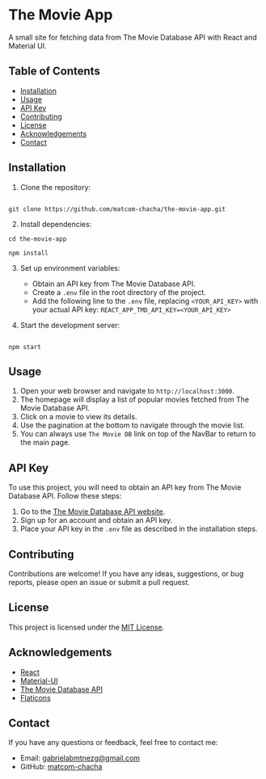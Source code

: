 # The Movie App

A small site for fetching data from The Movie Database API with React and Material UI.

## Table of Contents

- [Installation](#installation)
- [Usage](#usage)
- [API Key](#api-key)
- [Contributing](#contributing)
- [License](#license)
- [Acknowledgements](#acknowledgements)
- [Contact](#contact)

## Installation

1. Clone the repository:

```shell

git clone https://github.com/matcom-chacha/the-movie-app.git

```

2. Install dependencies:

```shell
cd the-movie-app

npm install

```

3. Set up environment variables:

   - Obtain an API key from The Movie Database API.
   - Create a `.env` file in the root directory of the project.
   - Add the following line to the `.env` file, replacing `<YOUR_API_KEY>` with your actual API key:
     `REACT_APP_TMD_API_KEY=<YOUR_API_KEY>`

4. Start the development server:

```shell

npm start

```

## Usage

1. Open your web browser and navigate to `http://localhost:3000`.
2. The homepage will display a list of popular movies fetched from The Movie Database API.
3. Click on a movie to view its details.
4. Use the pagination at the bottom to navigate through the movie list.
5. You can always use `The Movie DB` link on top of the NavBar to return to the main page.

## API Key

To use this project, you will need to obtain an API key from The Movie Database API. Follow these steps:

1. Go to the [The Movie Database API website](https://www.themoviedb.org/documentation/api).
2. Sign up for an account and obtain an API key.
3. Place your API key in the `.env` file as described in the installation steps.

## Contributing

Contributions are welcome! If you have any ideas, suggestions, or bug reports, please open an issue or submit a pull request.

## License

This project is licensed under the [MIT License](LICENSE).

## Acknowledgements

- [React](https://reactjs.org/)
- [Material-UI](https://mui.com/)
- [The Movie Database API](https://www.themoviedb.org/documentation/api)
- [Flaticons](https://www.flaticon.com/free-icons/video)

## Contact

If you have any questions or feedback, feel free to contact me:

- Email: [gabrielabmtnezg@gmail.com](mailto:gabrielabmtnezg@gmail.com)
- GitHub: [matcom-chacha](https://github.com/matcom-chacha)
